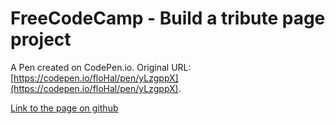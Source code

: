 # FreeCodeCamp - Build a tribute page project

A Pen created on CodePen.io. Original URL: [https://codepen.io/floHal/pen/yLzgppX](https://codepen.io/floHal/pen/yLzgppX).

[Link to the page on github](https://flohallet.github.io/tributePage/)
